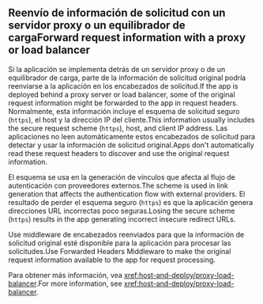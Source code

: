 ## <a name="forward-request-information-with-a-proxy-or-load-balancer"></a><span data-ttu-id="2b916-101">Reenvío de información de solicitud con un servidor proxy o un equilibrador de carga</span><span class="sxs-lookup"><span data-stu-id="2b916-101">Forward request information with a proxy or load balancer</span></span>

<span data-ttu-id="2b916-102">Si la aplicación se implementa detrás de un servidor proxy o de un equilibrador de carga, parte de la información de solicitud original podría reenviarse a la aplicación en los encabezados de solicitud.</span><span class="sxs-lookup"><span data-stu-id="2b916-102">If the app is deployed behind a proxy server or load balancer, some of the original request information might be forwarded to the app in request headers.</span></span> <span data-ttu-id="2b916-103">Normalmente, esta información incluye el esquema de solicitud seguro (`https`), el host y la dirección IP del cliente.</span><span class="sxs-lookup"><span data-stu-id="2b916-103">This information usually includes the secure request scheme (`https`), host, and client IP address.</span></span> <span data-ttu-id="2b916-104">Las aplicaciones no leen automáticamente estos encabezados de solicitud para detectar y usar la información de solicitud original.</span><span class="sxs-lookup"><span data-stu-id="2b916-104">Apps don't automatically read these request headers to discover and use the original request information.</span></span>

<span data-ttu-id="2b916-105">El esquema se usa en la generación de vínculos que afecta al flujo de autenticación con proveedores externos.</span><span class="sxs-lookup"><span data-stu-id="2b916-105">The scheme is used in link generation that affects the authentication flow with external providers.</span></span> <span data-ttu-id="2b916-106">El resultado de perder el esquema seguro (`https`) es que la aplicación genera direcciones URL incorrectas poco seguras.</span><span class="sxs-lookup"><span data-stu-id="2b916-106">Losing the secure scheme (`https`) results in the app generating incorrect insecure redirect URLs.</span></span>

<span data-ttu-id="2b916-107">Use middleware de encabezados reenviados para que la información de solicitud original esté disponible para la aplicación para procesar las solicitudes.</span><span class="sxs-lookup"><span data-stu-id="2b916-107">Use Forwarded Headers Middleware to make the original request information available to the app for request processing.</span></span>

<span data-ttu-id="2b916-108">Para obtener más información, vea <xref:host-and-deploy/proxy-load-balancer>.</span><span class="sxs-lookup"><span data-stu-id="2b916-108">For more information, see <xref:host-and-deploy/proxy-load-balancer>.</span></span>
